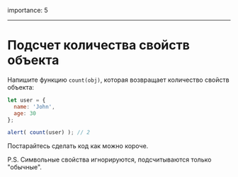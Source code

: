 importance: 5

---

# Подсчет количества свойств объекта

Напишите функцию `count(obj)`, которая возвращает количество свойств объекта:

```js
let user = {
  name: 'John',
  age: 30
};

alert( count(user) ); // 2
```

Постарайтесь сделать код как можно короче.

P.S. Символьные свойства игнорируются, подсчитываются только "обычные".

